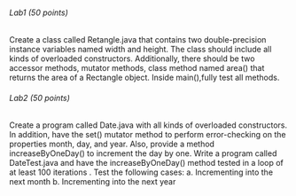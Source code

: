 ###### Lab1 (50 points) 
Create a class called Retangle.java that contains two double-precision instance variables named  width and height. The class should include all kinds of overloaded constructors. Additionally, there should be two accessor methods, mutator methods, class method named area() that returns the area of a Rectangle object. Inside main(),fully test all methods.
###### Lab2 (50 points)
Create a program called Date.java with all kinds of overloaded constructors. In addition, have the 
set() mutator method to perform error-checking on the properties month, day, and year. Also, 
provide a method increaseByOneDay() to increment the day by one.
Write a program called DateTest.java and have the increaseByOneDay() method tested in a loop 
of at least 100 iterations . 
Test the following cases:
a.   Incrementing into the next month
b.   Incrementing into the next year
